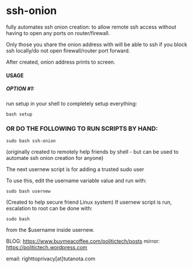 # ssh-onion
fully automates ssh onion creation: to allow remote ssh access without having to open any ports on router/firewall.

Only those you share the onion address with will be able to ssh if you block ssh locally/do not open firewall/router port forward.

After created, onion address prints to screen.

#### USAGE

##### OPTION #1:

run setup in your shell to completely setup everything:

    bash setup
    
### OR DO THE FOLLOWING TO RUN SCRIPTS BY HAND:

    sudo bash ssh-onion

(originally created to remotely help friends by shell - but can be used to automate ssh onion creation for anyone)

The next usernew script is for adding a trusted sudo user

To use this, edit the username variable value and run with:

    sudo bash usernew
    
(Created to help secure friend Linux system) If usernew script is run, escalation to root can be done with:

    sudo bash 

from the $username inside usernew.



BLOG: https://www.buymeacoffee.com/politictech/posts
mirror: https://politictech.wordpress.com

email: righttoprivacy[at]tutanota.com
